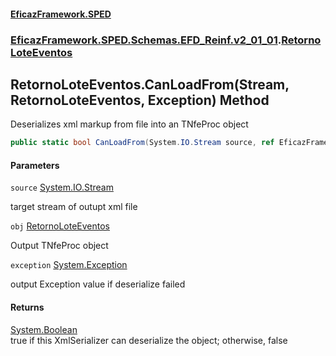 #### [EficazFramework.SPED](EficazFrameworkSPED.md 'EficazFramework SPED')
### [EficazFramework.SPED.Schemas.EFD_Reinf.v2_01_01](EficazFramework.SPED.Schemas.EFD_Reinf.v2_01_01.md 'EficazFramework.SPED.Schemas.EFD_Reinf.v2_01_01').[RetornoLoteEventos](EficazFramework.SPED.Schemas.EFD_Reinf.v2_01_01/RetornoLoteEventos.md 'EficazFramework.SPED.Schemas.EFD_Reinf.v2_01_01.RetornoLoteEventos')

## RetornoLoteEventos.CanLoadFrom(Stream, RetornoLoteEventos, Exception) Method

Deserializes xml markup from file into an TNfeProc object

```csharp
public static bool CanLoadFrom(System.IO.Stream source, ref EficazFramework.SPED.Schemas.EFD_Reinf.v2_01_01.RetornoLoteEventos obj, ref System.Exception exception);
```
#### Parameters

<a name='EficazFramework.SPED.Schemas.EFD_Reinf.v2_01_01.RetornoLoteEventos.CanLoadFrom(System.IO.Stream,EficazFramework.SPED.Schemas.EFD_Reinf.v2_01_01.RetornoLoteEventos,System.Exception).source'></a>

`source` [System.IO.Stream](https://docs.microsoft.com/en-us/dotnet/api/System.IO.Stream 'System.IO.Stream')

target stream of outupt xml file

<a name='EficazFramework.SPED.Schemas.EFD_Reinf.v2_01_01.RetornoLoteEventos.CanLoadFrom(System.IO.Stream,EficazFramework.SPED.Schemas.EFD_Reinf.v2_01_01.RetornoLoteEventos,System.Exception).obj'></a>

`obj` [RetornoLoteEventos](EficazFramework.SPED.Schemas.EFD_Reinf.v2_01_01/RetornoLoteEventos.md 'EficazFramework.SPED.Schemas.EFD_Reinf.v2_01_01.RetornoLoteEventos')

Output TNfeProc object

<a name='EficazFramework.SPED.Schemas.EFD_Reinf.v2_01_01.RetornoLoteEventos.CanLoadFrom(System.IO.Stream,EficazFramework.SPED.Schemas.EFD_Reinf.v2_01_01.RetornoLoteEventos,System.Exception).exception'></a>

`exception` [System.Exception](https://docs.microsoft.com/en-us/dotnet/api/System.Exception 'System.Exception')

output Exception value if deserialize failed

#### Returns
[System.Boolean](https://docs.microsoft.com/en-us/dotnet/api/System.Boolean 'System.Boolean')  
true if this XmlSerializer can deserialize the object; otherwise, false
